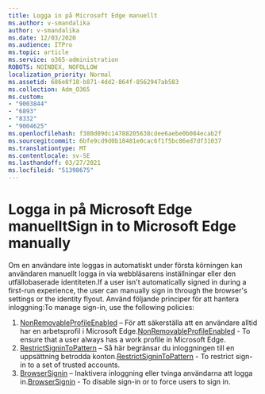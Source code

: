 ```yaml
---
title: Logga in på Microsoft Edge manuellt
ms.author: v-smandalika
author: v-smandalika
ms.date: 12/03/2020
ms.audience: ITPro
ms.topic: article
ms.service: o365-administration
ROBOTS: NOINDEX, NOFOLLOW
localization_priority: Normal
ms.assetid: 686e8f18-b871-4dd2-864f-8562947ab583
ms.collection: Adm_O365
ms.custom:
- "9003844"
- "6893"
- "8332"
- "9004625"
ms.openlocfilehash: f380d09dc14788205638cdee6aebe0b084ecab2f
ms.sourcegitcommit: 6bfe9cd9d0b18481e0cac6f1f5bc86ed7df31037
ms.translationtype: MT
ms.contentlocale: sv-SE
ms.lasthandoff: 03/27/2021
ms.locfileid: "51398675"
---
```

# <a name="sign-in-to-microsoft-edge-manually"></a><span data-ttu-id="54c65-102">Logga in på Microsoft Edge manuellt</span><span class="sxs-lookup"><span data-stu-id="54c65-102">Sign in to Microsoft Edge manually</span></span>

<span data-ttu-id="54c65-103">Om en användare inte loggas in automatiskt under första körningen kan användaren manuellt logga in via webbläsarens inställningar eller den utfällobaserade identiteten.</span><span class="sxs-lookup"><span data-stu-id="54c65-103">If a user isn't automatically signed in during a first-run experience, the user can manually sign in through the browser's settings or the identity flyout.</span></span> <span data-ttu-id="54c65-104">Använd följande principer för att hantera inloggning:</span><span class="sxs-lookup"><span data-stu-id="54c65-104">To manage sign-in, use the following policies:</span></span>

1. <span data-ttu-id="54c65-105">[NonRemovableProfileEnabled](https://docs.microsoft.com/deployedge/microsoft-edge-policies#nonremovableprofileenabled) – För att säkerställa att en användare alltid har en arbetsprofil i Microsoft Edge.</span><span class="sxs-lookup"><span data-stu-id="54c65-105">[NonRemovableProfileEnabled](https://docs.microsoft.com/deployedge/microsoft-edge-policies#nonremovableprofileenabled) - To ensure that a user always has a work profile in Microsoft Edge.</span></span>
2. <span data-ttu-id="54c65-106">[RestrictSigninToPattern](https://docs.microsoft.com/deployedge/microsoft-edge-policies#restrictsignintopattern) – Så här begränsar du inloggningen till en uppsättning betrodda konton.</span><span class="sxs-lookup"><span data-stu-id="54c65-106">[RestrictSigninToPattern](https://docs.microsoft.com/deployedge/microsoft-edge-policies#restrictsignintopattern) - To restrict sign-in to a set of trusted accounts.</span></span>
3. <span data-ttu-id="54c65-107">[BrowserSignin](https://docs.microsoft.com/deployedge/microsoft-edge-policies#browsersignin) – Inaktivera inloggning eller tvinga användarna att logga in.</span><span class="sxs-lookup"><span data-stu-id="54c65-107">[BrowserSignin](https://docs.microsoft.com/deployedge/microsoft-edge-policies#browsersignin) - To disable sign-in or to force users to sign in.</span></span>

